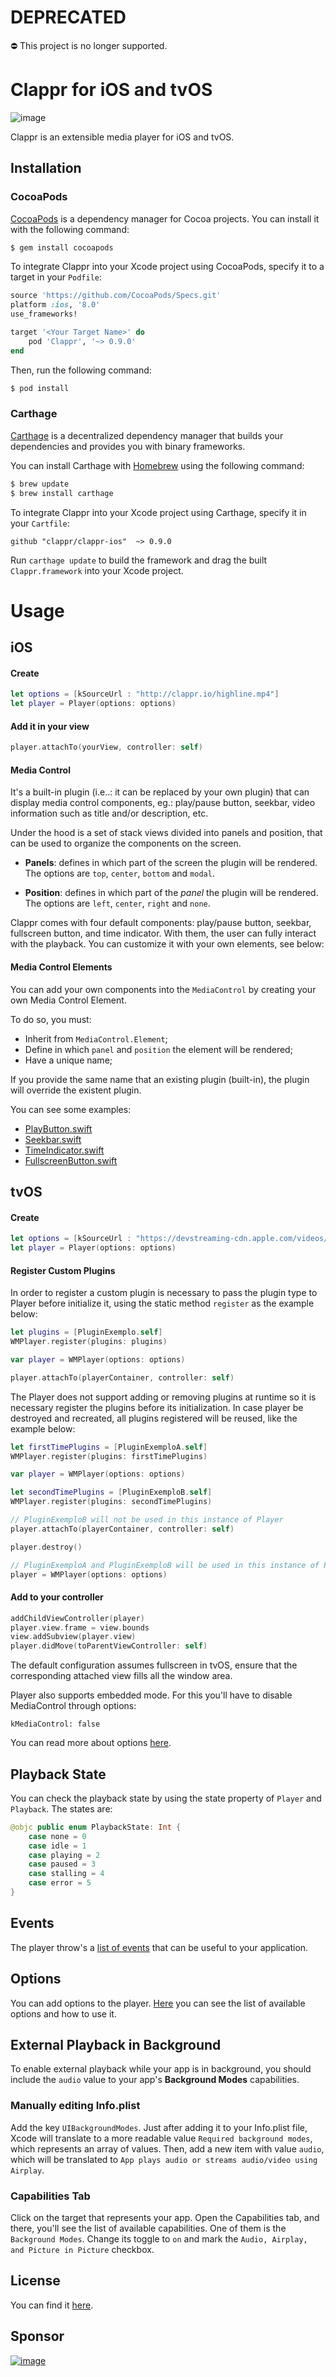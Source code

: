 # DEPRECATED
⛔️  This project is no longer supported.

# Clappr for iOS and tvOS

![image](https://cloud.githubusercontent.com/assets/1156242/16349649/54f233e2-3a30-11e6-98e4-42eb5284b730.png)

Clappr is an extensible media player for iOS and tvOS.

## Installation

### CocoaPods

[CocoaPods](http://cocoapods.org) is a dependency manager for Cocoa projects. You can install it with the following command:

```bash
$ gem install cocoapods
```

To integrate Clappr into your Xcode project using CocoaPods, specify it to a target in your `Podfile`:

```ruby
source 'https://github.com/CocoaPods/Specs.git'
platform :ios, '8.0'
use_frameworks!

target '<Your Target Name>' do
    pod 'Clappr', '~> 0.9.0'
end
```

Then, run the following command:

```bash
$ pod install
```

### Carthage

[Carthage](https://github.com/Carthage/Carthage) is a decentralized dependency manager that builds your dependencies and provides you with binary frameworks.

You can install Carthage with [Homebrew](http://brew.sh/) using the following command:

```bash
$ brew update
$ brew install carthage
```

To integrate Clappr into your Xcode project using Carthage, specify it in your `Cartfile`:

```ogdl
github "clappr/clappr-ios"  ~> 0.9.0
```

Run `carthage update` to build the framework and drag the built `Clappr.framework` into your Xcode project.

# Usage

## iOS

#### Create
```swift
let options = [kSourceUrl : "http://clappr.io/highline.mp4"]
let player = Player(options: options)
```

#### Add it in your view

```swift
player.attachTo(yourView, controller: self)
```

#### Media Control

It's a built-in plugin (i.e..: it can be replaced by your own plugin) that can display media control components, eg.: play/pause button, seekbar, video information such as title and/or description, etc.

Under the hood is a set of stack views divided into panels and position, that can be used to organize the components on the screen.

* **Panels**: defines in which part of the screen the plugin will be rendered.  The options are `top`, `center`, `bottom` and `modal`.

* **Position**: defines in which part of the _panel_ the plugin will be rendered. The options are `left`, `center`, `right` and `none`.

Clappr comes with four default components: play/pause button, seekbar, fullscreen button, and time indicator. With them, the user can fully interact with the playback. You can customize it with your own elements, see below:

#### Media Control Elements

You can add your own components into the `MediaControl` by creating your own Media Control Element.

To do so, you must:

* Inherit from `MediaControl.Element`;
 * Define in which `panel` and `position` the element will be rendered;
* Have a unique name;

If you provide the same name that an existing plugin (built-in), the plugin will override the existent plugin.

You can see some examples:

* [PlayButton.swift](https://github.com/clappr/clappr-ios/blob/master/Sources/Clappr_iOS/Classes/Plugin/Core/MediaControl/PlayButton.swift)
* [Seekbar.swift](https://github.com/clappr/clappr-ios/blob/master/Sources/Clappr_iOS/Classes/Plugin/Core/MediaControl/Seekbar.swift)
* [TimeIndicator.swift](https://github.com/clappr/clappr-ios/blob/master/Sources/Clappr_iOS/Classes/Plugin/Core/MediaControl/FullscreenButton.swift)
* [FullscreenButton.swift](https://github.com/clappr/clappr-ios/blob/master/Sources/Clappr_iOS/Classes/Plugin/Core/MediaControl/TimeIndicator.swift)

## tvOS

#### Create
```swift
let options = [kSourceUrl : "https://devstreaming-cdn.apple.com/videos/streaming/examples/img_bipbop_adv_example_ts/master.m3u8"]
let player = Player(options: options)
```

#### Register Custom Plugins

In order to register a custom plugin is necessary to pass the plugin type to Player before initialize it, using the static method `register` as the example below:


```swift
let plugins = [PluginExemplo.self]
WMPlayer.register(plugins: plugins)

var player = WMPlayer(options: options)

player.attachTo(playerContainer, controller: self)
```

The Player does not support adding or removing plugins at runtime so it is necessary register the plugins before its initialization.
In case player be destroyed and recreated, all plugins registered will be reused, like the example below:

```swift
let firstTimePlugins = [PluginExemploA.self]
WMPlayer.register(plugins: firstTimePlugins)

var player = WMPlayer(options: options)

let secondTimePlugins = [PluginExemploB.self]
WMPlayer.register(plugins: secondTimePlugins)

// PluginExemploB will not be used in this instance of Player
player.attachTo(playerContainer, controller: self) 

player.destroy()

// PluginExemploA and PluginExemploB will be used in this instance of Player
player = WMPlayer(options: options)

```

#### Add to your controller

```swift
addChildViewController(player)
player.view.frame = view.bounds
view.addSubview(player.view)
player.didMove(toParentViewController: self)
```

The default configuration assumes fullscreen in tvOS, ensure that the corresponding attached view fills all the window area.

Player also supports embedded mode. For this you'll have to disable MediaControl through options:

```
kMediaControl: false
```

You can read more about options [here](https://github.com/clappr/clappr-ios/wiki/Options).

## Playback State
You can check the playback state by using the state property of `Player` and `Playback`. The states are:

```swift
@objc public enum PlaybackState: Int {
    case none = 0
    case idle = 1
    case playing = 2
    case paused = 3
    case stalling = 4
    case error = 5
}
```

## Events
The player throw's a [list of events](https://github.com/clappr/clappr-ios/wiki/Events) that can be useful to your application.

## Options
You can add options to the player.
[Here](https://github.com/clappr/clappr-ios/wiki/Options) you can see the list of available options and how to use it.

## External Playback in Background
To enable external playback while your app is in background, you should include the `audio` value to your app's **Background Modes** capabilities.

### Manually editing Info.plist
Add the key `UIBackgroundModes`. Just after adding it to your Info.plist file, Xcode will translate to a more readable value `Required background modes`, which represents an array of values. Then, add a new item with value `audio`, which will be translated to `App plays audio or streams audio/video using Airplay`.

### Capabilities Tab
Click on the target that represents your app. Open the Capabilities tab, and there, you'll see the list of available capabilities. One of them is the `Background Modes`. Change its toggle to `on` and mark the `Audio, Airplay, and Picture in Picture` checkbox.

## License

You can find it [here](https://github.com/clappr/clappr-ios/blob/master/LICENSE).

## Sponsor

[![image](https://cloud.githubusercontent.com/assets/244265/5900100/ef156258-a54b-11e4-9862-7e5851ed9b81.png)](http://globo.com)
